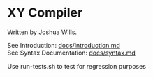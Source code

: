 # XY Compiler

Written by Joshua Wills.

See Introduction: [docs/introduction.md](docs/introduction.md)<br/>
See Syntax Documentation: [docs/syntax.md](docs/syntax.md)

Use run-tests.sh to test for regression purposes